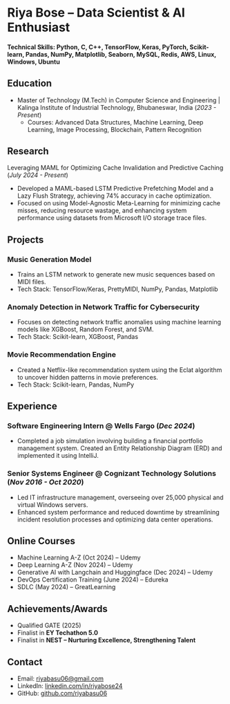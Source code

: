 # Riya Bose – Data Scientist & AI Enthusiast

#### Technical Skills: Python, C, C++, TensorFlow, Keras, PyTorch, Scikit-learn, Pandas, NumPy, Matplotlib, Seaborn, MySQL, Redis, AWS, Linux, Windows, Ubuntu

## Education
- Master of Technology (M.Tech) in Computer Science and Engineering | Kalinga Institute of Industrial Technology, Bhubaneswar, India (_2023 - Present_)
  - Courses: Advanced Data Structures, Machine Learning, Deep Learning, Image Processing, Blockchain, Pattern Recognition

## Research
Leveraging MAML for Optimizing Cache Invalidation and Predictive Caching (_July 2024 - Present_)
- Developed a MAML-based LSTM Predictive Prefetching Model and a Lazy Flush Strategy, achieving 74% accuracy in cache optimization. 
- Focused on using Model-Agnostic Meta-Learning for minimizing cache misses, reducing resource wastage, and enhancing system performance using datasets from Microsoft I/O storage trace files.

## Projects
### Music Generation Model
- Trains an LSTM network to generate new music sequences based on MIDI files.
- Tech Stack: TensorFlow/Keras, PrettyMIDI, NumPy, Pandas, Matplotlib

### Anomaly Detection in Network Traffic for Cybersecurity
- Focuses on detecting network traffic anomalies using machine learning models like XGBoost, Random Forest, and SVM.
- Tech Stack: Scikit-learn, XGBoost, Pandas

### Movie Recommendation Engine
- Created a Netflix-like recommendation system using the Eclat algorithm to uncover hidden patterns in movie preferences.
- Tech Stack: Scikit-learn, Pandas, NumPy

## Experience
### Software Engineering Intern @ Wells Fargo (_Dec 2024_)
- Completed a job simulation involving building a financial portfolio management system. Created an Entity Relationship Diagram (ERD) and implemented it using IntelliJ.

### Senior Systems Engineer @ Cognizant Technology Solutions (_Nov 2016 - Oct 2020_)
- Led IT infrastructure management, overseeing over 25,000 physical and virtual Windows servers.
- Enhanced system performance and reduced downtime by streamlining incident resolution processes and optimizing data center operations.

## Online Courses
- Machine Learning A-Z (Oct 2024) – Udemy
- Deep Learning A-Z (Nov 2024) – Udemy
- Generative AI with Langchain and Huggingface (Dec 2024) – Udemy
- DevOps Certification Training (June 2024) – Edureka
- SDLC (May 2024) – GreatLearning

## Achievements/Awards
- Qualified GATE (2025)
- Finalist in **EY Techathon 5.0**
- Finalist in **NEST – Nurturing Excellence, Strengthening Talent**

## Contact
- Email: riyabasu06@gmail.com
- LinkedIn: [linkedin.com/in/riyabose24](https://www.linkedin.com/in/riyabose24/)
- GitHub: [github.com/riyabasu06](https://www.github.com/riyabasu06)



